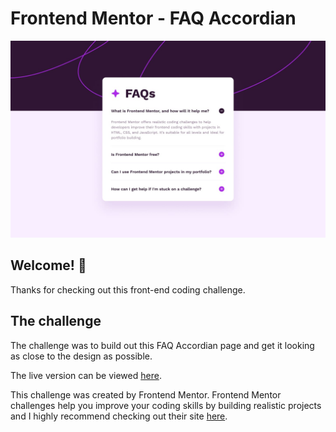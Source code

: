 # Frontend Mentor - FAQ Accordian

![Design preview for the FAQ Accordian coding challenge](./design/desktop-design.jpg)

## Welcome! 👋

Thanks for checking out this front-end coding challenge.

## The challenge

The challenge was to build out this FAQ Accordian page and get it looking as close to the design as possible.

The live version can be viewed [here](https://davelilleystone.github.io/fem-faq-accordian).

This challenge was created by Frontend Mentor. Frontend Mentor challenges help you improve your coding skills by building realistic projects and I highly recommend checking out their site [here](https://www.frontendmentor.io).
